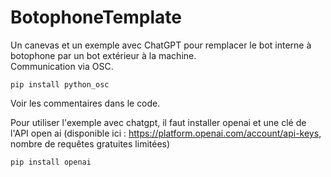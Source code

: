 # BotophoneTemplate

Un canevas et un exemple avec ChatGPT pour remplacer le bot interne à botophone par un bot extérieur à la machine.<br/>
Communication via OSC.

<code>pip install python_osc</code>

Voir les commentaires dans le code.

Pour utiliser l'exemple avec chatgpt, il faut installer openai et une clé de l'API open ai (disponible ici : https://platform.openai.com/account/api-keys, nombre de requêtes gratuites limitées)

<code>pip install openai</code>
